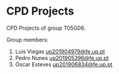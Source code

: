 # CPD Projects

CPD Projects of group T05G06.

Group members:

1. Luis Viegas   up201904979@fe.up.pt
2. Pedro Nunes   up201905396@fe.up.pt
3. Óscar Esteves up201906834@fe.up.pt
